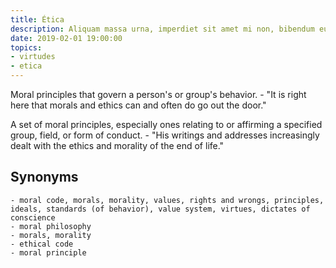 ```yaml
---
title: Ética
description: Aliquam massa urna, imperdiet sit amet mi non, bibendum euismod est.
date: 2019-02-01 19:00:00
topics: 
- virtudes
- etica
---
```


Moral principles that govern a person's or group's behavior.
	- "It is right here that morals and ethics can and often do go out the door."

A set of moral principles, especially ones relating to or affirming a specified group, field, or form of conduct.
	- "His writings and addresses increasingly dealt with the ethics and morality of the end of life."

## Synonyms
	- moral code, morals, morality, values, rights and wrongs, principles, ideals, standards (of behavior), value system, virtues, dictates of conscience
	- moral philosophy
	- morals, morality
	- ethical code
	- moral principle

